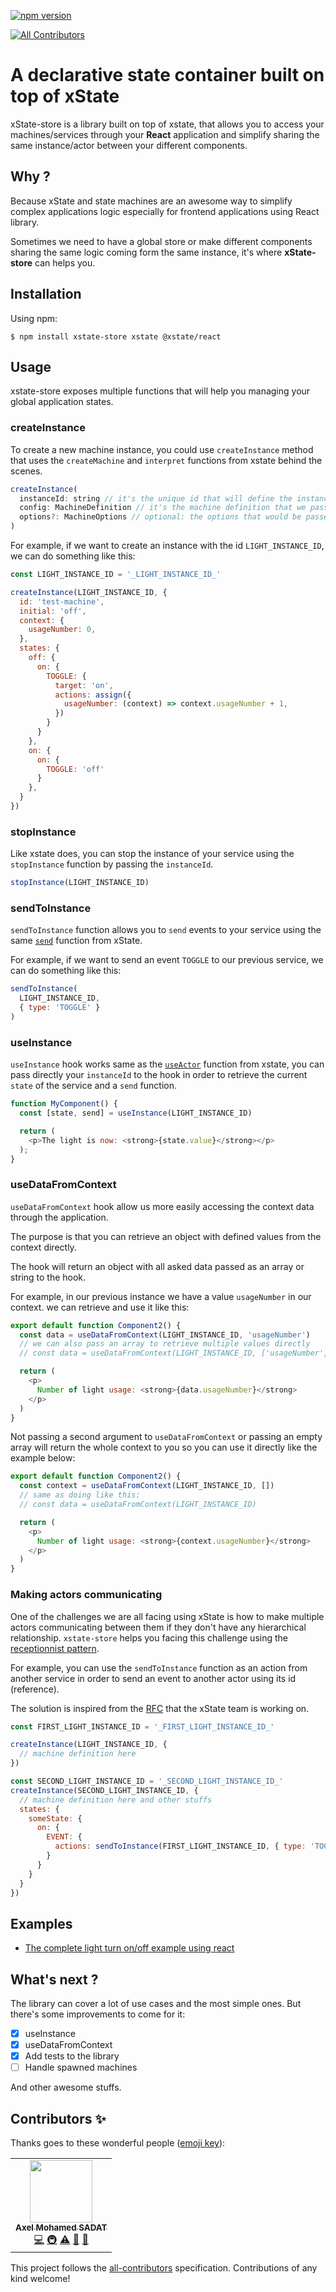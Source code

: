 [![npm version](https://badge.fury.io/js/xstate-store.svg)](https://badge.fury.io/js/xstate-store)
<!-- ALL-CONTRIBUTORS-BADGE:START - Do not remove or modify this section -->
[![All Contributors](https://img.shields.io/badge/all_contributors-1-orange.svg?style=flat-square)](#contributors-)
<!-- ALL-CONTRIBUTORS-BADGE:END -->
[](coverage/lcov-report/sort-arrow-sprite.png)
# A declarative state container built on top of xState

xState-store is a library built on top of xstate, that allows you to access your machines/services through your **React** application and simplify sharing the same instance/actor between your different components.

## Why ?

Because xState and state machines are an awesome way to simplify complex applications logic especially for frontend applications using React library.

Sometimes we need to have a global store or make different components sharing the same logic coming form the same instance, it's where **xState-store** can helps you.

## Installation

Using npm:

```
$ npm install xstate-store xstate @xstate/react
```

## Usage

xstate-store exposes multiple functions that will help you managing your global application states.

### createInstance

To create a new machine instance, you could use `createInstance` method that uses the `createMachine` and `interpret` functions from xstate behind the scenes.

```js
createInstance(
  instanceId: string // it's the unique id that will define the instance and helps us accessing it through the application
  config: MachineDefinition // it's the machine definition that we pass to `createMachine` in xstate
  options?: MachineOptions // optional: the options that would be passed to the xstate `createMachine` function
)
```

For example, if we want to create an instance with the id `LIGHT_INSTANCE_ID`, we can do something like this:

```js
const LIGHT_INSTANCE_ID = '_LIGHT_INSTANCE_ID_'

createInstance(LIGHT_INSTANCE_ID, {
  id: 'test-machine',
  initial: 'off',
  context: {
    usageNumber: 0,
  },
  states: {
    off: {
      on: {
        TOGGLE: {
          target: 'on',
          actions: assign({
            usageNumber: (context) => context.usageNumber + 1,
          })
        }
      }
    },
    on: {
      on: {
        TOGGLE: 'off'
      }
    },
  }
})
```

### stopInstance

Like xstate does, you can stop the instance of your service using the `stopInstance` function by passing the `instanceId`.

```js
stopInstance(LIGHT_INSTANCE_ID)
```

### sendToInstance

`sendToInstance` function allows you to `send` events to your service using the same [`send`](https://xstate.js.org/docs/guides/events.html#sending-events) function from xState.

For example, if we want to send an event `TOGGLE` to our previous service, we can do something like this:

```js
sendToInstance(
  LIGHT_INSTANCE_ID,
  { type: 'TOGGLE' }
)
```

### useInstance
`useInstance` hook works same as the [`useActor`](https://xstate.js.org/docs/packages/xstate-react/#useactor-actor-getsnapshot) function from xstate, you can pass directly your `instanceId` to the hook in order to retrieve the current `state` of the service and a `send` function.

```js
function MyComponent() {
  const [state, send] = useInstance(LIGHT_INSTANCE_ID)

  return (
    <p>The light is now: <strong>{state.value}</strong></p>
  );
}
```

### useDataFromContext
`useDataFromContext` hook allow us more easily accessing the context data through the application.

The purpose is that you can retrieve an object with defined values from the context directly.

The hook will return an object with all asked data passed as an array or string to the hook.

For example, in our previous instance we have a value `usageNumber` in our context. we can retrieve and use it like this:

```js
export default function Component2() {
  const data = useDataFromContext(LIGHT_INSTANCE_ID, 'usageNumber')
  // we can also pass an array to retrieve multiple values directly
  // const data = useDataFromContext(LIGHT_INSTANCE_ID, ['usageNumber', 'otherData'])

  return (
    <p>
      Number of light usage: <strong>{data.usageNumber}</strong>
    </p>
  )
}
```

Not passing a second argument to `useDataFromContext` or passing an empty array will return the whole context to you so you can use it directly like the example below:

```js
export default function Component2() {
  const context = useDataFromContext(LIGHT_INSTANCE_ID, [])
  // same as doing like this:
  // const data = useDataFromContext(LIGHT_INSTANCE_ID)

  return (
    <p>
      Number of light usage: <strong>{context.usageNumber}</strong>
    </p>
  )
}
```

### Making actors communicating

One of the challenges we are all facing using xState is how to make multiple actors communicating between them if they don't have any hierarchical relationship. `xstate-store` helps you facing this challenge using the 
[receptionnist pattern](https://doc.akka.io/docs/akka/current/typed/actor-discovery.html).

For example, you can use the `sendToInstance` function as an action from another service in order to send an event to another actor using its id (reference).

The solution is inspired from the [RFC](https://github.com/statelyai/rfcs/pull/5/files) that the xState team is working on.

```js
const FIRST_LIGHT_INSTANCE_ID = '_FIRST_LIGHT_INSTANCE_ID_'

createInstance(LIGHT_INSTANCE_ID, {
  // machine definition here
})

const SECOND_LIGHT_INSTANCE_ID = '_SECOND_LIGHT_INSTANCE_ID_'
createInstance(SECOND_LIGHT_INSTANCE_ID, {
  // machine definition here and other stuffs
  states: {
    someState: {
      on: {
        EVENT: {
          actions: sendToInstance(FIRST_LIGHT_INSTANCE_ID, { type: 'TOGGLE' })
        }
      }
    }
  }
})
```

## Examples
- [The complete light turn on/off example using react](https://github.com/moh12594/xstate-store/tree/main/example)

## What's next ?

The library can cover a lot of use cases and the most simple ones. But there's some improvements to come for it:

- [x] useInstance
- [x] useDataFromContext
- [x] Add tests to the library
- [ ] Handle spawned machines

And other awesome stuffs.

## Contributors ✨

Thanks goes to these wonderful people ([emoji key](https://allcontributors.org/docs/en/emoji-key)):

<!-- ALL-CONTRIBUTORS-LIST:START - Do not remove or modify this section -->
<!-- prettier-ignore-start -->
<!-- markdownlint-disable -->
<table>
  <tr>
    <td align="center"><a href="https://github.com/moh12594"><img src="https://avatars.githubusercontent.com/u/22661810?v=4?s=100" width="100px;" alt=""/><br /><sub><b>Axel Mohamed SADAT</b></sub></a><br /><a href="https://github.com/moh12594/xstate-store/commits?author=moh12594" title="Code">💻</a> <a href="#infra-moh12594" title="Infrastructure (Hosting, Build-Tools, etc)">🚇</a> <a href="https://github.com/moh12594/xstate-store/commits?author=moh12594" title="Tests">⚠️</a> <a href="#maintenance-moh12594" title="Maintenance">🚧</a> <a href="https://github.com/moh12594/xstate-store/commits?author=moh12594" title="Documentation">📖</a></td>
  </tr>
</table>

<!-- markdownlint-restore -->
<!-- prettier-ignore-end -->

<!-- ALL-CONTRIBUTORS-LIST:END -->

This project follows the [all-contributors](https://github.com/all-contributors/all-contributors) specification. Contributions of any kind welcome!